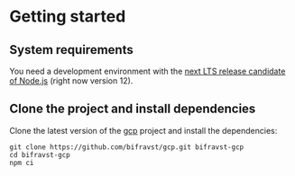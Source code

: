# Getting started

## System requirements

You need a development environment with the
[next LTS release candidate of Node.js](https://nodejs.org/en/about/releases/)
(right now version 12).

## Clone the project and install dependencies

Clone the latest version of the [gcp](https://github.com/bifravst/gcp) project
and install the dependencies:

    git clone https://github.com/bifravst/gcp.git bifravst-gcp
    cd bifravst-gcp
    npm ci
